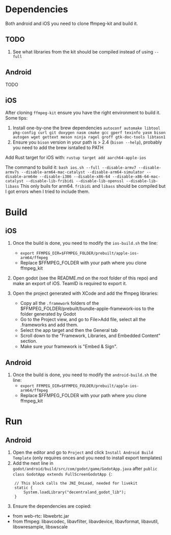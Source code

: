 
# Dependencies

Both android and iOS you need to clone ffmpeg-kit and build it.

## TODO
1. See what libraries from the kit should be compiled instead of using `--full`

## Android
TODO

## iOS
After cloning `ffmpeg-kit` ensure you have the right environment to build it. Some tips:
1. Install one-by-one the brew dependencies `autoconf automake libtool pkg-config curl git doxygen nasm cmake gcc gperf texinfo yasm bison autogen wget gettext meson ninja ragel groff gtk-doc-tools libtasn1`
2. Ensure you `bison` version in your path is > 2.4 (`bison --help`), probably you need to add the brew isntalled to PATH

Add Rust target for iOS with:
`rustup target add aarch64-apple-ios`

The command to build it:
`bash ios.sh --full --disable-armv7 --disable-armv7s --disable-arm64-mac-catalyst --disable-arm64-simulator --disable-arm64e --disable-i386 --disable-x86-64 --disable-x86-64-mac-catalyst --disable-lib-fribidi --disable-lib-openssl --disable-lib-libass`
This only buils for arm64. `fribidi` and `libass` should be compiled but I got errors when I tried to include them.


# Build

## iOS

1. Once the build is done, you need to modify the `ios-build.sh` the line:
    - `export FFMPEG_DIR=$FFMPEG_FOLDER/prebuilt/apple-ios-arm64/ffmpeg` 
    - Replace $FFMPEG_FOLDER with your path where you clone ffmpeg_kit

2. Open godot (see the README.md on the root folder of this repo) and make an export of iOS. TeamID is required to export it.

3. Open the project generated with XCode and add the ffmpeg libraries:
    - Copy all the `.framework` folders of the $FFMPEG_FOLDER/prebuilt/bundle-apple-framework-ios to the folder generated by Godot
    - Go to the Project view, and go to File>Add file, select all the .frameworks and add them.
    - Select the app target and then the General tab
    - Scroll down to the "Framework, Libraries, and Embedded Content" section.
    - Make sure your framework is "Embed & Sign".

## Android

1. Once the build is done, you need to modify the `android-build.sh` the line:
    - `export FFMPEG_DIR=$FFMPEG_FOLDER/prebuilt/apple-ios-arm64/ffmpeg` 
    - Replace $FFMPEG_FOLDER with your path where you clone ffmpeg_kit

# Run
## Android
1. Open the editor and go to `Project` and click `Install Android Build Template` (only requires onces and you need to install export templates)
2. Add the next line in `godot/android/build/src/com/godot/game/GodotApp.java` after `public class GodotApp extends FullScreenGodotApp {`:
```
	// This block calls the JNI_OnLoad, needed for livekit 
	static {
		System.loadLibrary("decentraland_godot_lib");
	}
```
3. Ensure the dependencies are copied: 
- from web-rtc: libwebrtc.jar 
- from ffmpeg: libavcodec, libavfilter, libavdevice, libavformat, libavutil, libswresample, libswscale